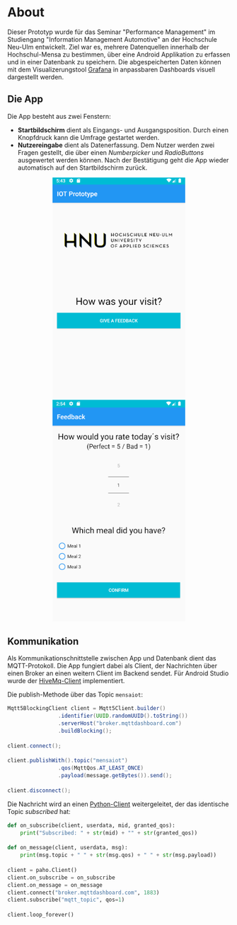 # About
Dieser Prototyp wurde für das Seminar "Performance Management" im Studiengang "Information Management Automotive" an der Hochschule Neu-Ulm entwickelt.
Ziel war es, mehrere Datenquellen innerhalb der Hochschul-Mensa zu bestimmen, über eine Android Applikation zu erfassen und in einer Datenbank zu speichern.
Die abgespeicherten Daten können mit dem Visualizerungstool [Grafana](https://grafana.com/) in anpassbaren Dashboards visuell dargestellt werden.

## Die App
Die App besteht aus zwei Fenstern:
- **Startbildschirm** dient als Eingangs- und Ausgangsposition. Durch einen Knopfdruck kann die Umfrage gestartet werden.
- **Nutzereingabe** dient als Datenerfassung. Dem Nutzer werden zwei Fragen gestellt, die über einen *Numberpicker* und *RadioButtons* ausgewertet werden können. Nach der Bestätigung geht die App wieder automatisch auf den Startbildschirm zurück.

<p align="center">
  <img src="https://github.com/IoTLabHNU/IoTMensa/blob/master/images/gui_startscreen.PNG" width="300" alt="Startbildschirm">
  <img src="https://github.com/IoTLabHNU/IoTMensa/blob/master/images/survey_new.PNG" width="300" alt="Nutzereingabe">
</p>

## Kommunikation
Als Kommunikationschnittstelle zwischen App und Datenbank dient das MQTT-Protokoll. Die App fungiert dabei als Client, der Nachrichten über einen Broker an einen weitern Client im Backend sendet. Für Android Studio wurde der [HiveMq-Client](https://www.hivemq.com/blog/hivemq-mqtt-client-features/android-support/) implementiert.

Die publish-Methode über das Topic `mensaiot`:
```java
Mqtt5BlockingClient client = Mqtt5Client.builder()
                .identifier(UUID.randomUUID().toString())
                .serverHost("broker.mqttdashboard.com")
                .buildBlocking();
                
client.connect();                
                
client.publishWith().topic("mensaiot")
                .qos(MqttQos.AT_LEAST_ONCE)
                .payload(message.getBytes()).send();    
                
client.disconnect();                
```


Die Nachricht wird an einen [Python-Client](https://pypi.org/project/paho-mqtt/) weitergeleitet, der das identische Topic *subscribed* hat:
```python
def on_subscribe(client, userdata, mid, granted_qos):
    print("Subscribed: " + str(mid) + "" + str(granted_qos))

def on_message(client, userdata, msg):
    print(msg.topic + " " + str(msg.qos) + " " + str(msg.payload))
    
client = paho.Client()
client.on_subscribe = on_subscribe
client.on_message = on_message
client.connect("broker.mqttdashboard.com", 1883)
client.subscribe("mqtt_topic", qos=1)

client.loop_forever()
```




